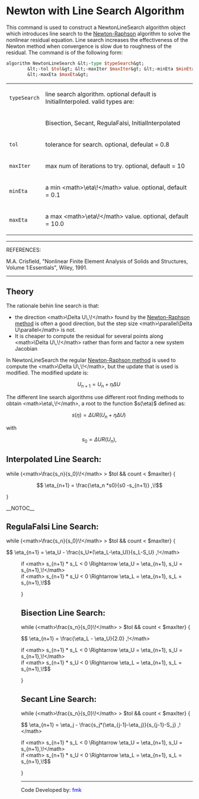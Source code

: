 # Newton with Line Search Algorithm

<p>This command is used to construct a NewtonLineSearch algorithm object
which introduces line search to the <a href="Newton_Algorithm"
title="wikilink"> Newton-Raphson</a> algorithm to solve the nonlinear
residual equation. Line search increases the effectiveness of the Newton
method when convergence is slow due to roughness of the residual. The
command is of the following form:</p>

```tcl
algorithm NewtonLineSearch &lt;-type $typeSearch&gt;
        &lt;-tol $tol&gt; &lt;-maxIter $maxIter&gt; &lt;-minEta $minEta&gt;
        &lt;-maxEta $maxEta&gt;
```

<table>
<tbody>
<tr class="odd">
<td><p><code class="parameter-table-variable">typeSearch</code></p></td>
<td><p>line search algorithm. optional default is InitialInterpoled.
valid types are:</p></td>
</tr>
<tr class="even">
<td></td>
<td><p>Bisection, Secant, RegulaFalsi, InitialInterpolated</p></td>
</tr>
<tr class="odd">
<td><p><code class="parameter-table-variable">tol</code></p></td>
<td><p>tolerance for search. optional, defeulat = 0.8</p></td>
</tr>
<tr class="even">
<td><p><code class="parameter-table-variable">maxIter</code></p></td>
<td><p>max num of iterations to try. optional, default = 10</p></td>
</tr>
<tr class="odd">
<td><p><code class="parameter-table-variable">minEta</code></p></td>
<td><p>a min &lt;math&gt;\eta\!&lt;/math&gt; value. optional, default =
0.1</p></td>
</tr>
<tr class="even">
<td><p><code class="parameter-table-variable">maxEta</code></p></td>
<td><p>a max &lt;math&gt;\eta\!&lt;/math&gt; value. optional, default =
10.0</p></td>
</tr>
</tbody>
</table>
<hr />
<p>REFERENCES:</p>
<p>M.A. Crisfield, "Nonlinear Finite Element Analysis of Solids and
Structures, Volume 1:Essentials", Wiley, 1991.</p>
<hr />

## Theory

<p>The rationale behin line search is that:</p>
<ul>
<li>the direction &lt;math&gt;\Delta U\,\!&lt;/math&gt; found by the <a
href="Newton_Algorithm" title="wikilink"> Newton-Raphson method</a> is
often a good direction, but the step size &lt;math&gt;\parallel\Delta
U\parallel&lt;/math&gt; is not.</li>
<li>It is cheaper to compute the residual for several points along
&lt;math&gt;\Delta U\,\!&lt;/math&gt; rather than form and factor a new
system Jacobian</li>
</ul>
<p>In NewtonLineSearch the regular <a href="Newton_Algorithm"
title="wikilink"> Newton-Raphson method</a> is used to compute the
&lt;math&gt;\Delta U\,\!&lt;/math&gt;, but the update that is used is
modified. The modified update is:</p>

$$ U_{n+1} = U_n + \eta \Delta U\,\!$$


<p>The different line search algorithms use different root finding
methods to obtain &lt;math&gt;\eta\,\!&lt;/math&gt;, a root to the
function $s(\eta)$ defined as:</p>

$$ s(\eta) = \Delta U R(U_{n} + \eta \Delta
U)\,\!$$


<p>with</p>

$$ s_0 = \Delta U R(U_n),\!$$


<h2 id="interpolated_line_search">Interpolated Line Search:</h2>
<p>while (&lt;math&gt;\frac{s_n}{s_0}\!&lt;/math&gt; &gt; $tol
&amp;&amp; count &lt; $maxIter} {</p>

$$ \eta_{n+1} = \frac{\eta_n *s0}{s0 -s_{n+1}}
,\!$$


<p>}</p>
<p>__NOTOC__</p>
<h2 id="regulafalsi_line_search">RegulaFalsi Line Search:</h2>
<p>while (&lt;math&gt;\frac{s_n}{s_0}\!&lt;/math&gt; &gt; $tol
&amp;&amp; count &lt; $maxIter} {</p>

$$ \eta_{n+1} = \eta_U - \frac{s_U*(\eta_L-\eta_U)}{s_L-S_U}
,\!&lt;/math&gt;
</dd>
<dd>
if &lt;math&gt; s_{n+1} * s_L &lt; 0 \Rightarrow \eta_U = \eta_{n+1},
s_U = s_{n+1},\!&lt;/math&gt;
</dd>
<dd>
if &lt;math&gt; s_{n+1} * s_U &lt; 0 \Rightarrow \eta_L = \eta_{n+1},
s_L = s_{n+1},\!$$


<p>}</p>
<h2 id="bisection_line_search">Bisection Line Search:</h2>
<p>while (&lt;math&gt;\frac{s_n}{s_0}\!&lt;/math&gt; &gt; $tol
&amp;&amp; count &lt; $maxIter} {</p>

$$ \eta_{n+1} = \frac{\eta_L - \eta_U}{2.0} ,\!&lt;/math&gt;
</dd>
<dd>
if &lt;math&gt; s_{n+1} * s_L &lt; 0 \Rightarrow \eta_U = \eta_{n+1},
s_U = s_{n+1},\!&lt;/math&gt;
</dd>
<dd>
if &lt;math&gt; s_{n+1} * s_U &lt; 0 \Rightarrow \eta_L = \eta_{n+1},
s_L = s_{n+1},\!$$


<p>}</p>
<h2 id="secant_line_search">Secant Line Search:</h2>
<p>while (&lt;math&gt;\frac{s_n}{s_0}\!&lt;/math&gt; &gt; $tol
&amp;&amp; count &lt; $maxIter} {</p>

$$ \eta_{n+1} = \eta_j -
\frac{s_j*(\eta_{j-1}-\eta_j)}{s_{j-1}-S_j} ,\!&lt;/math&gt;
</dd>
<dd>
if &lt;math&gt; s_{n+1} * s_L &lt; 0 \Rightarrow \eta_U = \eta_{n+1},
s_U = s_{n+1},\!&lt;/math&gt;
</dd>
<dd>
if &lt;math&gt; s_{n+1} * s_U &lt; 0 \Rightarrow \eta_L = \eta_{n+1},
s_L = s_{n+1},\!$$


<p>}</p>
<hr />
<p>Code Developed by: <span style="color:blue"> fmk
</span></p>

